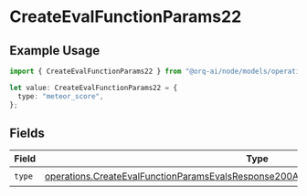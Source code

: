 # CreateEvalFunctionParams22

## Example Usage

```typescript
import { CreateEvalFunctionParams22 } from "@orq-ai/node/models/operations";

let value: CreateEvalFunctionParams22 = {
  type: "meteor_score",
};
```

## Fields

| Field                                                                                                                                                                                          | Type                                                                                                                                                                                           | Required                                                                                                                                                                                       | Description                                                                                                                                                                                    |
| ---------------------------------------------------------------------------------------------------------------------------------------------------------------------------------------------- | ---------------------------------------------------------------------------------------------------------------------------------------------------------------------------------------------- | ---------------------------------------------------------------------------------------------------------------------------------------------------------------------------------------------- | ---------------------------------------------------------------------------------------------------------------------------------------------------------------------------------------------- |
| `type`                                                                                                                                                                                         | [operations.CreateEvalFunctionParamsEvalsResponse200ApplicationJSONResponseBody522Type](../../models/operations/createevalfunctionparamsevalsresponse200applicationjsonresponsebody522type.md) | :heavy_check_mark:                                                                                                                                                                             | N/A                                                                                                                                                                                            |